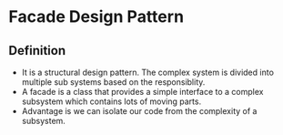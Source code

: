 # Facade Design Pattern
## Definition
* It is a structural design pattern. The complex system is divided into multiple sub systems based on the responsiblity.
* A facade is a class that provides a simple interface to a complex subsystem which contains lots of moving parts. 
* Advantage is we can isolate our code from the complexity of a subsystem. 
